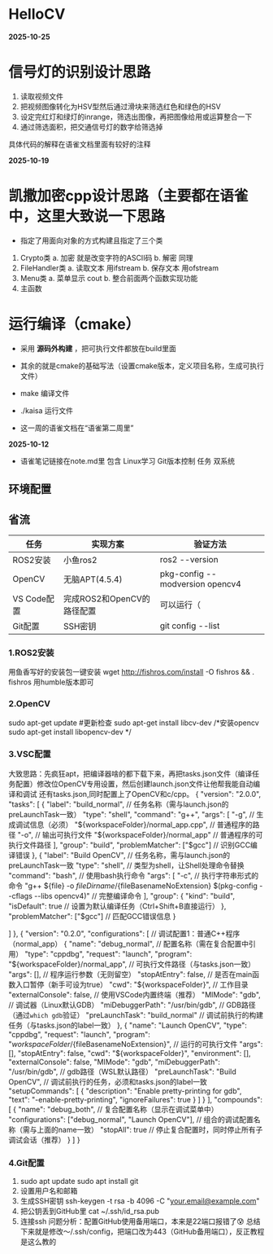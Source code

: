 # HelloCV

**2025-10-25**

# 信号灯的识别设计思路
1. 读取视频文件
2. 把视频图像转化为HSV型然后通过滑块来筛选红色和绿色的HSV
3. 设定完红灯和绿灯的inrange，筛选出图像，再把图像给用或运算整合一下
4. 通过筛选面积，把交通信号灯的数字给筛选掉

具体代码的解释在语雀文档里面有较好的注释




**2025-10-19**



# 凯撒加密cpp设计思路（主要都在语雀中，这里大致说一下思路
* 指定了用面向对象的方式构建且指定了三个类
1. Crypto类
  a. 加密   就是改变字符的ASCII码
  b. 解密   同理
2. FileHandler类
  a. 读取文本   用ifstream
  b. 保存文本   用ofstream
3. Menu类
  a. 菜单显示   cout
  b. 整合前面两个函数实现功能
4. 主函数


# 运行编译（cmake）
* 采用 **源码外构建** ，把可执行文件都放在build里面
* 其余的就是cmake的基础写法（设置cmake版本，定义项目名称，生成可执行文件）
* make  编译文件
* ./kaisa 运行文件


* 这一周的语雀文档在“语雀第二周里”









**2025-10-12**

* 语雀笔记链接在note.md里 包含
    Linux学习
    Git版本控制
    任务
    双系统
## 环境配置
## 省流
| 任务         | 实现方案                          | 验证方法                     |
|---------------|---------------------------------|------------------------------|
| ROS2安装      | 小鱼ros2                         | ros2 --version            |
| OpenCV        | 无脑APT(4.5.4)                   | pkg-config --modversion opencv4 |
| VS Code配置   | 完成ROS2和OpenCV的路径配置        | 可以运行（                     |
| Git配置       | SSH密钥                          | git config --list         |

### 1.ROS2安装
用鱼香写好的安装包一键安装
wget http://fishros.com/install -O fishros && . fishros
用humble版本即可
### 2.OpenCV
sudo apt-get update    #更新检查
sudo apt-get install libcv-dev   /*安装opencv
sudo apt-get install libopencv-dev    */
### 3.VSC配置
大致思路：先疯狂apt，把编译器啥的都下载下来，再把tasks.json文件（编译任务配置）修改位OpenCV专用设置，然后创建launch.json文件让他帮我能自动编译和调试  还有tasks.json,同时配置上了OpenCV和c/cpp。
{
  "version": "2.0.0",
  "tasks": [
    {
      "label": "build_normal",  // 任务名称（需与launch.json的preLaunchTask一致）
      "type": "shell",
      "command": "g++",
      "args": [
          "-g",                  // 生成调试信息（必须）
          "${workspaceFolder}/normal_app.cpp",  // 普通程序的路径
          "-o",                  // 输出可执行文件
          "${workspaceFolder}/normal_app"       // 普通程序的可执行文件路径
      ],
      "group": "build",
      "problemMatcher": ["$gcc"]  // 识别GCC编译错误
  },
    {
      "label": "Build OpenCV",  // 任务名称，需与launch.json的preLaunchTask一致
      "type": "shell",          // 类型为shell，让Shell处理命令替换
      "command": "bash",        // 使用bash执行命令
      "args": [
        "-c",                   // 执行字符串形式的命令
        "g++ ${file} -o ${fileDirname}/${fileBasenameNoExtension} $(pkg-config --cflags --libs opencv4)"  // 完整编译命令
      ],
      "group": {
        "kind": "build",
        "isDefault": true       // 设置为默认编译任务（Ctrl+Shift+B直接运行）
      },
      "problemMatcher": ["$gcc"]  // 匹配GCC错误信息
    }
    
  ]
},
{
  "version": "0.2.0",
  "configurations": [
      // 调试配置1：普通C++程序（normal_app）
      {
          "name": "debug_normal",  // 配置名称（需在复合配置中引用）
          "type": "cppdbg",
          "request": "launch",
          "program": "${workspaceFolder}/normal_app",  // 可执行文件路径（与tasks.json一致）
          "args": [],             // 程序运行参数（无则留空）
          "stopAtEntry": false,   // 是否在main函数入口暂停（新手可设为true）
          "cwd": "${workspaceFolder}",  // 工作目录
          "externalConsole": false,      // 使用VSCode内置终端（推荐）
          "MIMode": "gdb",               // 调试器（Linux默认GDB）
          "miDebuggerPath": "/usr/bin/gdb",  // GDB路径（通过`which gdb`验证）
          "preLaunchTask": "build_normal"   // 调试前执行的构建任务（与tasks.json的label一致）
      },
    {
      "name": "Launch OpenCV",
      "type": "cppdbg",
      "request": "launch",
      "program": "${workspaceFolder}/${fileBasenameNoExtension}", // 运行的可执行文件
      "args": [],
      "stopAtEntry": false,
      "cwd": "${workspaceFolder}",
      "environment": [],
      "externalConsole": false,
      "MIMode": "gdb",
      "miDebuggerPath": "/usr/bin/gdb",  // gdb路径（WSL默认路径）
      "preLaunchTask": "Build OpenCV",   // 调试前执行的任务，必须和tasks.json的label一致
      "setupCommands": [
        {
          "description": "Enable pretty-printing for gdb",
          "text": "-enable-pretty-printing",
          "ignoreFailures": true
        }
      ]
    }
  ],
  "compounds": [
    {
        "name": "debug_both",  // 复合配置名称（显示在调试菜单中）
        "configurations": ["debug_normal", "Launch OpenCV"],  // 组合的调试配置名称（需与上面的name一致）
        "stopAll": true        // 停止复合配置时，同时停止所有子调试会话（推荐）
    }
]
}

### 4.Git配置
1. sudo apt update
sudo apt install git
2. 设置用户名和邮箱
3. 生成SSH密钥
ssh-keygen -t rsa -b 4096 -C "your.email@example.com"
4. 把公钥丢到GitHub里
cat ~/.ssh/id_rsa.pub
5. 连接ssh
问题分析：配置GitHub使用备用端口，本来是22端口报错了😰
总结下来就是修改～/.ssh/config，把端口改为443（GitHub备用端口），反正教程是这么教的